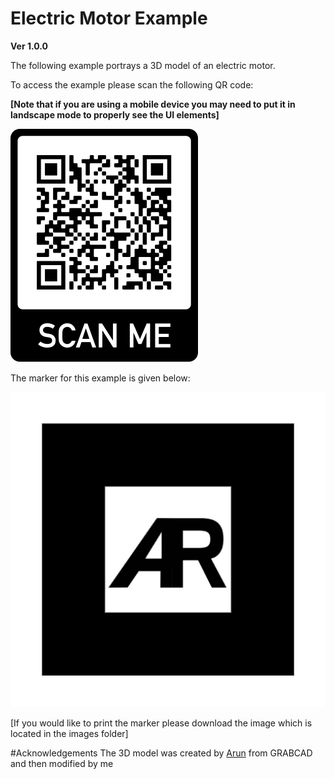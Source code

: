 # Electric Motor Example
**Ver 1.0.0**

The following example portrays a 3D model of an electric motor.


To access the example please scan the following QR code:

**[Note that if you are using a mobile device you may need to put it in landscape mode to properly see the UI elements]**


![](images/QR-Code.png)


The marker for this example is given below:


![](images/default-marker.png)


[If you would like to print the marker please download the image which is located in the images folder]

 
#Acknowledgements
The 3D model was created by [Arun](https://grabcad.com/arun.sarwan-1) from GRABCAD and then modified by me

